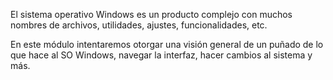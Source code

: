 El sistema operativo Windows es un producto complejo con muchos nombres de archivos, utilidades, ajustes, funcionalidades, etc.

En este módulo intentaremos otorgar una visión general de un puñado de lo que hace al SO Windows, navegar la interfaz, hacer cambios al sistema y más.